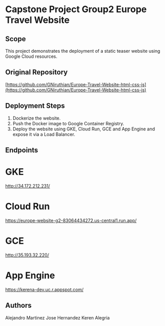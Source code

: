 # Capstone Project Group2 Europe Travel Website

## Scope
This project demonstrates the deployment of a static teaser website using Google Cloud resources.

## Original Repository
[https://github.com/GNiruthian/Europe-Travel-Website-html-css-js](https://github.com/GNiruthian/Europe-Travel-Website-html-css-js)

## Deployment Steps
1. Dockerize the website.
2. Push the Docker image to Google Container Registry.
3. Deploy the website using GKE, Cloud Run, GCE and  App Engine and expose it via a Load Balancer.


## Endpoints 

# GKE
http://34.172.212.231/

# Cloud Run
https://europe-website-g2-83064434272.us-central1.run.app/

# GCE
http://35.193.32.220/

# App Engine
https://kerena-dev.uc.r.appspot.com/


## Authors
Alejandro Martinez
Jose Hernandez
Keren Alegria

